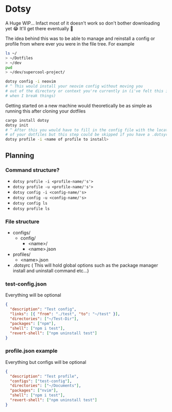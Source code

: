 # Dotsy

A Huge WIP... Infact most of it doesn't work so don't bother downloading yet 😂 It'll get there eventually 🤦

The idea behind this was to be able to manage and reinstall a config or profile from where ever you were in the file tree. For example
```sh
ls ~/
> ~/Dotfiles
> ~/dev
pwd
> ~/dev/supercool-project/

dotsy config -i neovim
# ^ This would install your neovim config without moving you
# out of the directory or context you're currently in (i've felt this is useful 
# when I break things)
```

Getting started on a new machine would theoretically be as simple as running this after cloning your dotfiles
```sh
cargo install dotsy
dotsy init
# ^ After this you would have to fill in the config file with the location 
# of your dotfiles but this step could be skipped if you have a .dotsyrc in your dotfiles repo
dotsy profile -i <name of profile to install>
```

## Planning

### Command structure?

- `dotsy profile -i <profile-name/'s'>`
- `dotsy profile -u <profile-name/'s'>`
- `dotsy config -i <config-name/'s>`
- `dotsy config -u <config-name/'s>`
- `dotsy config ls`
- `dotsy profile ls`

### File structure

- configs/
  - config/
    - \<name\>/
    - \<name\>.json
- profiles/
  - \<name\>.json
- .dotsyrc ( This will hold global options such as the package manager install
  and uninstall command etc...)

### test-config.json

Everything will be optional

```json
{
  "description": "Test config",
  "links": [{ "from": "./test", "to": "~/test" }],
  "directories": ["~/Test-Dir"],
  "packages": ["npm"],
  "shell": ["npm i test"],
  "revert-shell": ["npm uninstall test"]
}
```

### profile.json example

Everything but configs will be optional

```json
{
  "description": "Test profile",
  "configs": ["test-config"],
  "directories": ["~/Documents"],
  "packages": ["nvim"],
  "shell": ["npm i test"],
  "revert-shell": ["npm uninstall test"]
}
```
